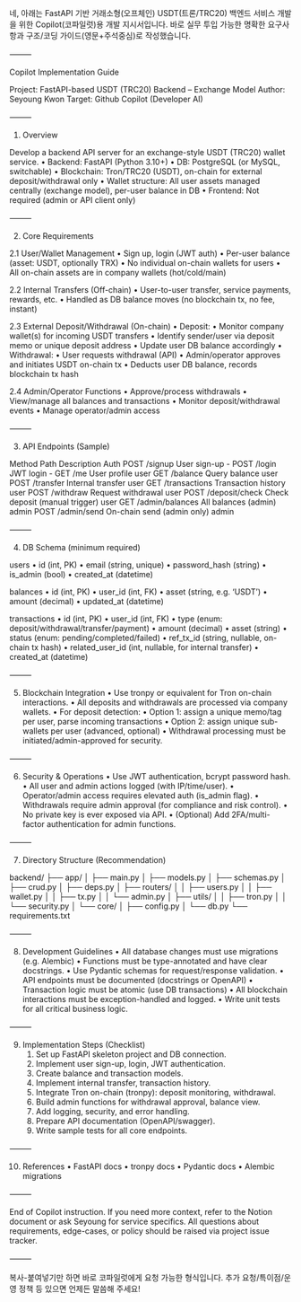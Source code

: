 네, 아래는 FastAPI 기반 거래소형(오프체인) USDT(트론/TRC20) 백엔드 서비스 개발을 위한 Copilot(코파일럿)용 개발 지시서입니다.
바로 실무 투입 가능한 명확한 요구사항과 구조/코딩 가이드(영문+주석중심)로 작성했습니다.

⸻

Copilot Implementation Guide

Project: FastAPI-based USDT (TRC20) Backend – Exchange Model
Author: Seyoung Kwon
Target: Github Copilot (Developer AI)

⸻

1. Overview

Develop a backend API server for an exchange-style USDT (TRC20) wallet service.
	•	Backend: FastAPI (Python 3.10+)
	•	DB: PostgreSQL (or MySQL, switchable)
	•	Blockchain: Tron/TRC20 (USDT), on-chain for external deposit/withdrawal only
	•	Wallet structure: All user assets managed centrally (exchange model), per-user balance in DB
	•	Frontend: Not required (admin or API client only)

⸻

2. Core Requirements

2.1 User/Wallet Management
	•	Sign up, login (JWT auth)
	•	Per-user balance (asset: USDT, optionally TRX)
	•	No individual on-chain wallets for users
	•	All on-chain assets are in company wallets (hot/cold/main)

2.2 Internal Transfers (Off-chain)
	•	User-to-user transfer, service payments, rewards, etc.
	•	Handled as DB balance moves (no blockchain tx, no fee, instant)

2.3 External Deposit/Withdrawal (On-chain)
	•	Deposit:
	•	Monitor company wallet(s) for incoming USDT transfers
	•	Identify sender/user via deposit memo or unique deposit address
	•	Update user DB balance accordingly
	•	Withdrawal:
	•	User requests withdrawal (API)
	•	Admin/operator approves and initiates USDT on-chain tx
	•	Deducts user DB balance, records blockchain tx hash

2.4 Admin/Operator Functions
	•	Approve/process withdrawals
	•	View/manage all balances and transactions
	•	Monitor deposit/withdrawal events
	•	Manage operator/admin access

⸻

3. API Endpoints (Sample)

Method	Path	Description	Auth
POST	/signup	User sign-up	-
POST	/login	JWT login	-
GET	/me	User profile	user
GET	/balance	Query balance	user
POST	/transfer	Internal transfer	user
GET	/transactions	Transaction history	user
POST	/withdraw	Request withdrawal	user
POST	/deposit/check	Check deposit (manual trigger)	user
GET	/admin/balances	All balances (admin)	admin
POST	/admin/send	On-chain send (admin only)	admin


⸻

4. DB Schema (minimum required)

users
	•	id (int, PK)
	•	email (string, unique)
	•	password_hash (string)
	•	is_admin (bool)
	•	created_at (datetime)

balances
	•	id (int, PK)
	•	user_id (int, FK)
	•	asset (string, e.g. ‘USDT’)
	•	amount (decimal)
	•	updated_at (datetime)

transactions
	•	id (int, PK)
	•	user_id (int, FK)
	•	type (enum: deposit/withdrawal/transfer/payment)
	•	amount (decimal)
	•	asset (string)
	•	status (enum: pending/completed/failed)
	•	ref_tx_id (string, nullable, on-chain tx hash)
	•	related_user_id (int, nullable, for internal transfer)
	•	created_at (datetime)

⸻

5. Blockchain Integration
	•	Use tronpy or equivalent for Tron on-chain interactions.
	•	All deposits and withdrawals are processed via company wallets.
	•	For deposit detection:
	•	Option 1: assign a unique memo/tag per user, parse incoming transactions
	•	Option 2: assign unique sub-wallets per user (advanced, optional)
	•	Withdrawal processing must be initiated/admin-approved for security.

⸻

6. Security & Operations
	•	Use JWT authentication, bcrypt password hash.
	•	All user and admin actions logged (with IP/time/user).
	•	Operator/admin access requires elevated auth (is_admin flag).
	•	Withdrawals require admin approval (for compliance and risk control).
	•	No private key is ever exposed via API.
	•	(Optional) Add 2FA/multi-factor authentication for admin functions.

⸻

7. Directory Structure (Recommendation)

backend/
├── app/
│   ├── main.py
│   ├── models.py
│   ├── schemas.py
│   ├── crud.py
│   ├── deps.py
│   ├── routers/
│   │   ├── users.py
│   │   ├── wallet.py
│   │   ├── tx.py
│   │   └── admin.py
│   ├── utils/
│   │   ├── tron.py
│   │   └── security.py
│   └── core/
│       ├── config.py
│       └── db.py
└── requirements.txt


⸻

8. Development Guidelines
	•	All database changes must use migrations (e.g. Alembic)
	•	Functions must be type-annotated and have clear docstrings.
	•	Use Pydantic schemas for request/response validation.
	•	API endpoints must be documented (docstrings or OpenAPI)
	•	Transaction logic must be atomic (use DB transactions)
	•	All blockchain interactions must be exception-handled and logged.
	•	Write unit tests for all critical business logic.

⸻

9. Implementation Steps (Checklist)
	1.	Set up FastAPI skeleton project and DB connection.
	2.	Implement user sign-up, login, JWT authentication.
	3.	Create balance and transaction models.
	4.	Implement internal transfer, transaction history.
	5.	Integrate Tron on-chain (tronpy): deposit monitoring, withdrawal.
	6.	Build admin functions for withdrawal approval, balance view.
	7.	Add logging, security, and error handling.
	8.	Prepare API documentation (OpenAPI/swagger).
	9.	Write sample tests for all core endpoints.

⸻

10. References
	•	FastAPI docs
	•	tronpy docs
	•	Pydantic docs
	•	Alembic migrations

⸻

End of Copilot instruction.
If you need more context, refer to the Notion document or ask Seyoung for service specifics.
All questions about requirements, edge-cases, or policy should be raised via project issue tracker.

⸻

복사-붙여넣기만 하면 바로 코파일럿에게 요청 가능한 형식입니다.
추가 요청/특이점/운영 정책 등 있으면 언제든 말씀해 주세요!